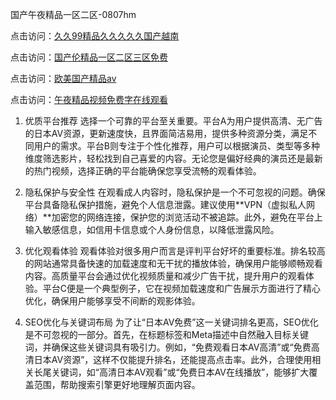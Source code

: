 国产午夜精品一区二区-0807hm

点击访问：<a href="https://rtj-3zo.pages.dev/">久久99精品久久久久久国产越南</a>

点击访问：<a href="https://heiliaowzu4ur.pages.dev">国产伦精品一区二区三区免费</a>

点击访问：<a href="https://vassv.pages.dev/">欧美国产精品aⅴ</a>

点击访问：<a href="https://heiliaozj3tjd.pages.dev">午夜精品视频免费字在线观看</a>
1. 优质平台推荐
选择一个可靠的平台至关重要。平台A为用户提供高清、无广告的日本AV资源，更新速度快，且界面简洁易用，提供多种资源分类，满足不同用户的需求。平台B则专注于个性化推荐，用户可以根据演员、类型等多种维度筛选影片，轻松找到自己喜爱的内容。无论您是偏好经典的演员还是最新的热门视频，选择正确的平台能确保您享受流畅的观看体验。

2. 隐私保护与安全性
在观看成人内容时，隐私保护是一个不可忽视的问题。确保平台具备隐私保护措施，避免个人信息泄露。建议使用**VPN（虚拟私人网络）**加密您的网络连接，保护您的浏览活动不被追踪。此外，避免在平台上输入敏感信息，如信用卡信息或个人身份信息，以降低泄露风险。

3. 优化观看体验
观看体验对很多用户而言是评判平台好坏的重要标准。排名较高的网站通常具备快速的加载速度和无干扰的播放体验，确保用户能够顺畅观看内容。高质量平台会通过优化视频质量和减少广告干扰，提升用户的观看体验。平台C便是一个典型例子，它在视频加载速度和广告展示方面进行了精心优化，确保用户能够享受不间断的观影体验。

4. SEO优化与关键词布局
为了让“日本AV免费”这一关键词排名更高，SEO优化是不可忽视的一部分。首先，在标题标签和Meta描述中自然融入目标关键词，并确保这些关键词具有吸引力。例如，“免费观看日本AV高清”或“免费高清日本AV资源”，这样不仅能提升排名，还能提高点击率。此外，合理使用相关长尾关键词，如“高清日本AV观看”或“免费日本AV在线播放”，能够扩大覆盖范围，帮助搜索引擎更好地理解页面内容。

<span style="display:none;">[Canonical link](https://github.com/zzy1238/47878 ）</span>
